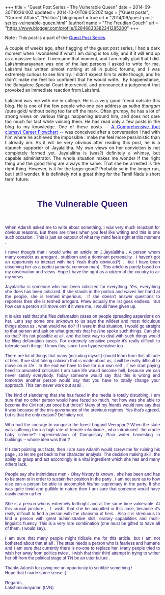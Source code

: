+++
title = "Guest Post Series - The Vulnerable Queen"
date = 2014-09-30T10:26:00Z
updated = 2014-10-01T09:05:20Z
tags = ["Guest posts", "Current Affairs", "Politics"]
blogimport = true 
url = "2014/09/guest-post-series-vulnerable-queen.html"
[author]
	name = "The Freudian Couch"
	uri = "https://www.blogger.com/profile/02846833382241285200"
+++

<div dir="ltr" style="text-align: left;" trbidi="on">
Note : This post is a part of the <a href="http://adarsh89.blogspot.com/2014/09/guest-posts-series.html" target="_blank"><span style="color: blue;">Guest Post Series</span></a>.<br />
<br />
<div style="text-align: justify;">
A couple of weeks ago, after flagging of the guest post series, I had a dark moment when I wondered if what I am doing is too silly, and if it will end up as a massive failure. I overcame that moment, and I am really glad that I did. Lakshminarayanan was one of the last persons I asked to write for me. Lakshmi has written almost nothing at all in public forums, and I was extremely curious to see him try. I didn't expect him to write though, and he didn't make me feel too confident that he would write. &nbsp;By happenstance, the Bangalore Special Court intervened, and pronounced a judgement that provoked an immediate reaction from Lakshmi. &nbsp;</div>
<div style="text-align: justify;">
<br /></div>
<div style="text-align: justify;">
Lakshmi was me with me in college. He is a very good friend outside this blog. He is one of the few people who one can address as <i>sutha thangam (</i>pure gold<i>) </i>without being too far off the mark<i>.</i> Often grumpy, he has a lot of strong views on various things happening around him, and does not care too much for tact while voicing them. He has read only a few posts in the blog to my knowledge. One of these posts --&nbsp;<span style="color: blue;"><a href="http://adarsh89.blogspot.com/2014/08/comprehensive-but-clumsy-career.html" target="_blank"><span style="color: blue;">A Comprehensive (but clumsy) Career Flowchart</span></a>&nbsp;--&nbsp;</span>was<span style="color: blue;">&nbsp;</span>conceived after a conversation I had with him where he achieved the impossible : make me feel more pessimistic than I already am. As it will be very obvious after reading this post, he is a staunch supporter of Jayalalitha. My own views on her conviction is not completely formed yet. Jayalalitha is (was?) definitely a whimsy, but capable administrator. The whole situation makes me wonder if the right thing and the good thing are always the same. That she be arrested is the right thing. However, is it for the larger good? Probably so in the longer run, but I still wonder. It is definitely not a great thing for the Tamil Nadu's short term future.</div>
<br />
<h1>
<div style="text-align: center;">
<span style="color: #351c75; font-family: Verdana, sans-serif;">The Vulnerable Queen</span></div>
</h1>
<span style="color: #351c75; font-family: Verdana, sans-serif;"><br /></span>
<br />
<div class="MsoNormal" style="text-align: justify;">
<span style="color: #351c75; font-family: Verdana, sans-serif;">When Adarsh asked me to write about something, I was very
much reluctant for obvious reasons. But
there are times when you feel like writing and this is one such occasion . This
is just an outpour of what my mind feels right at this moment .<o:p></o:p></span></div>
<div class="MsoNormal" style="text-align: justify;">
<span style="color: #351c75; font-family: Verdana, sans-serif;"><br /></span></div>
<div class="MsoNormal" style="text-align: justify;">
<span style="color: #351c75; font-family: Verdana, sans-serif;">I never thought that I would write an article on J.Jayalalitha
. A person whom many consider as arrogant , stubborn and a dominant
personality . I haven't got an opportunity to interact with her( Yeah that's
obvious:P) , &nbsp;but I have been observing
her as a <i>podhu janam(</i>a common man<i>)</i> . This article is purely based on my
observation and views. Hope I have the right as a citizen of the country to air
my views.<o:p></o:p></span></div>
<div class="MsoNormal" style="text-align: justify;">
<span style="color: #351c75; font-family: Verdana, sans-serif;"><br /></span>
<span style="color: #351c75; font-family: Verdana, sans-serif;">Jayalalitha is someone who has been criticized for everything.
Yes, everything she does has been criticized. If she stands in the portico and waves
her hand at the people, she is termed imperious. &nbsp;If she doesn't answer questions to reporters
then she is termed arrogant. Phew actually the list goes endless. &nbsp;But how can a person still move on? If it were
me, I would have given up.<o:p></o:p></span></div>
<div class="MsoNormal" style="text-align: justify;">
<span style="color: #351c75; font-family: Verdana, sans-serif;"><br /></span>
<span style="color: #351c75; font-family: Verdana, sans-serif;">It is also said that she files defamation cases on people
spreading aspersions on her. Let’s say some one unknown to us says the wildest
and most ridiculous things about us , what would we do? If I were in that
situation, I would go straight to that person and ask on what grounds that he
/she spoke such things. Can she do that? It's not possible at all, and the best
way to deal with such things would be filing defamation cases. For extremely
sensitive people it's really difficult to tolerate such things! I know this,
since I am hypersensitive too.<o:p></o:p></span></div>
<div class="MsoNormal" style="text-align: justify;">
<span style="color: #351c75; font-family: Verdana, sans-serif;"><br /></span>
<span style="color: #351c75; font-family: Verdana, sans-serif;">There are lot of things that many (including myself) should
learn from this attitude of hers. If we start taking criticism that is made
about us, it will be really difficult to move on in life . In the end we have
to live for our own self , if we start paying heed to unwanted criticisms I am
sure life would become hell, because we can never satisfy everybody. Today someone
would say that this is wrong and tomorrow another person would say that you
have to totally change your approach. This can never work out at all . <o:p></o:p></span></div>
<div class="MsoNormal" style="text-align: justify;">
<span style="color: #351c75; font-family: Verdana, sans-serif;"><br /></span>
<span style="color: #351c75; font-family: Verdana, sans-serif;">The kind of slandering that she has faced in the media is
totally disturbing, I am sure that no other person would have faced so much.
Yet how was she able to become the CM not just once but thrice? Many of my
friends would now say that it was because of the mis-governance of the previous
regimes. Yes that's agreed, but is that the only reason? Definitely not. <o:p></o:p></span></div>
<div class="MsoNormal" style="text-align: justify;">
<span style="color: #351c75; font-family: Verdana, sans-serif;"><br /></span>
<span style="color: #351c75; font-family: Verdana, sans-serif;">Who had the courage to vanquish the forest brigand Veerapan?
When the state was suffering from a high rate of female infanticide , who introduced
&nbsp;the cradle baby scheme? Implementation
of Compulsory Rain water harvesting in buildings&nbsp;</span><span style="color: #351c75; font-family: Verdana, sans-serif;">-- whose idea was that ?</span></div>
<div class="MsoNormal" style="text-align: justify;">
<span style="color: #351c75; font-family: Verdana, sans-serif;"><br /></span>
<span style="color: #351c75; font-family: Verdana, sans-serif;">If I start pointing out facts, then I am sure Adarsh would
screw me for ruining his page , so let me get back to her character analysis.
The decision making skill, the ability to grasp and act accordingly is a vital
ingredient which she has and many others lack. <o:p></o:p></span></div>
<div class="MsoNormal" style="text-align: justify;">
<span style="color: #351c75; font-family: Verdana, sans-serif;"><br /></span>
<span style="color: #351c75; font-family: Verdana, sans-serif;">People say she intimidates men - Okay history is known , she
has been and has to be stern to in order to
sustain her position in the party . I am not sure as to how else can a person
be able to accomplish his/her supremacy in the party. If she was quite timid
and gullible in nature then I am sure that someone would have easily eaten up her
. <o:p></o:p></span></div>
<div class="MsoNormal" style="text-align: justify;">
<span style="color: #351c75; font-family: Verdana, sans-serif;"><br /></span>
<span style="color: #351c75; font-family: Verdana, sans-serif;">She is a person who is extremely forthright and at the same
time vulnerable. At this crucial juncture , &nbsp;I &nbsp;wish&nbsp; that she be acquitted in this case, because
it's really difficult to find a person with the charisma of hers. &nbsp;Also it is strenuous to find a person with
great administrative skill, oratory capabilities and multi-linguistic fluency. This
is a very rare combination (one must be gifted to have all of them, I would say).<o:p></o:p></span></div>
<div class="MsoNormal" style="text-align: justify;">
<span style="color: #351c75; font-family: Verdana, sans-serif;"><br /></span>
<span style="color: #351c75; font-family: Verdana, sans-serif;">I am sure that many people might ridicule me for this
article, but I am not bothered about that at all . The state needs a person who
is fearless and humane and I am sure that currently there is no-one to replace
her. Many people tried to wish her away from politics twice , I wish that their
third attempt in trying to wither her off from the political stage of TN be an
utter failure . <o:p></o:p></span></div>
<div class="MsoNormal" style="text-align: justify;">
<span style="color: #351c75; font-family: Verdana, sans-serif;"><br /></span>
<span style="color: #351c75; font-family: Verdana, sans-serif;">Thanks Adarsh for giving me an opportunity to scribble
something ! <o:p></o:p></span></div>
<div class="MsoNormal" style="text-align: justify;">
<span style="color: #351c75; font-family: Verdana, sans-serif;">Hope that I made some sense :)<o:p></o:p></span></div>
<div class="MsoNormal">
<span style="color: #351c75; font-family: Verdana, sans-serif;"><br /></span></div>
<div class="MsoNormal">
<span style="color: #351c75; font-family: Verdana, sans-serif;">Regards,<o:p></o:p></span></div>
<span style="color: #351c75; font-family: Verdana, sans-serif;">Lakshminarayanan (LVN)</span></div>

